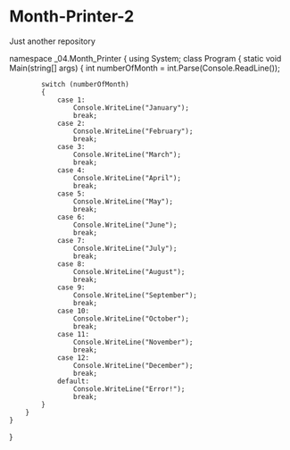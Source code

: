 # Month-Printer-2
Just another repository


namespace _04.Month_Printer
{
    using System;
    class Program
    {
        static void Main(string[] args)
        {
            int numberOfMonth = int.Parse(Console.ReadLine());

            switch (numberOfMonth)
            {
                case 1:
                    Console.WriteLine("January");
                    break;
                case 2:
                    Console.WriteLine("February");
                    break;
                case 3:
                    Console.WriteLine("March");
                    break;
                case 4:
                    Console.WriteLine("April");
                    break;
                case 5:
                    Console.WriteLine("May");
                    break;
                case 6:
                    Console.WriteLine("June");
                    break;
                case 7:
                    Console.WriteLine("July");
                    break;
                case 8:
                    Console.WriteLine("August");
                    break;
                case 9:
                    Console.WriteLine("September");
                    break;
                case 10:
                    Console.WriteLine("October");
                    break;
                case 11:
                    Console.WriteLine("November");
                    break;
                case 12:
                    Console.WriteLine("December");
                    break;
                default:
                    Console.WriteLine("Error!");
                    break;
            }
        }
    }
}
